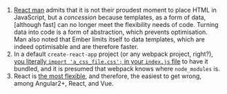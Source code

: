 1. [React man](https://youtu.be/mVVNJKv9esE?t=20m54s) admits that it is not their proudest moment to place HTML in JavaScript, but a *concession* because templates, as a form of data, [although fast] can no longer meet the flexibility needs of code. Turning data into code is a form of abstraction, which prevents optimisation. Man also noted that Ember limits itself to data templates, which are indeed optimisable and are therefore faster.
1. In a default `create-react-app` project (or any webpack project, right?), [you literally `import 'a_css_file.css';` in your `index.js` file](https://github.com/reactstrap/reactstrap) to have it bundled, and it is presumed that webpack knows where `node_modules` is.
1. React is [the most flexible](https://medium.com/@TechMagic/reactjs-vs-angular5-vs-vue-js-what-to-choose-in-2018-b91e028fa91d), and therefore, the easiest to get wrong, among Angular2+, React, and Vue.